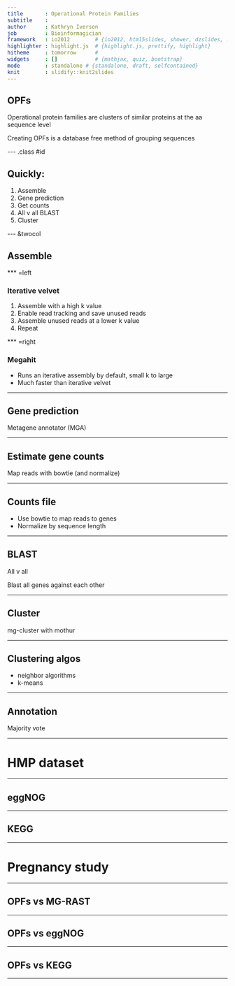 ```yaml
---
title       : Operational Protein Families
subtitle    :
author      : Kathryn Iverson
job         : Bioinformagician
framework   : io2012        # {io2012, html5slides, shower, dzslides, ...}
highlighter : highlight.js  # {highlight.js, prettify, highlight}
hitheme     : tomorrow      #
widgets     : []            # {mathjax, quiz, bootstrap}
mode        : standalone # {standalone, draft, selfcontained}
knit        : slidify::knit2slides
---
```



## OPFs

Operational protein families are clusters of similar proteins at the aa sequence level

Creating OPFs is a database free method of grouping sequences

--- .class #id

## Quickly:

1. Assemble
1. Gene prediction
1. Get counts
1. All v all BLAST
1. Cluster

--- &twocol

## Assemble

*** =left
### Iterative velvet

1. Assemble with a high k value
1. Enable read tracking and save unused reads
1. Assemble unused reads at a lower k value
1. Repeat


*** =right
### Megahit

* Runs an iterative assembly by default, small k to large
* Much faster than iterative velvet

---

## Gene prediction

Metagene annotator (MGA)

---

## Estimate gene counts

Map reads with bowtie (and normalize)

---

## Counts file

* Use bowtie to map reads to genes
* Normalize by sequence length

---

## BLAST

All v all

Blast all genes against each other

---

## Cluster

mg-cluster with mothur

---

## Clustering algos

* neighbor algorithms
* k-means

---

## Annotation

Majority vote

---

# HMP dataset

---

## eggNOG

---

## KEGG

---

# Pregnancy study

---

## OPFs vs MG-RAST


---

## OPFs vs eggNOG


---

## OPFs vs KEGG


---
